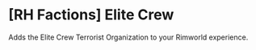 # [RH Factions] Elite Crew

Adds the Elite Crew Terrorist Organization to your Rimworld experience.

